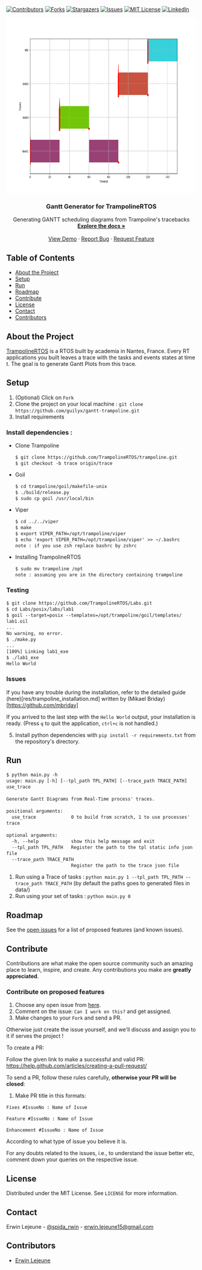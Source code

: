 [![Contributors][contributors-shield]][contributors-url]
[![Forks][forks-shield]][forks-url]
[![Stargazers][stars-shield]][stars-url]
[![Issues][issues-shield]][issues-url]
[![MIT License][license-shield]][license-url]
[![LinkedIn][linkedin-shield]][linkedin-url]

<p align="center">
    <!--- relative path means image/image.png instead of https://etc... -->
    <img src="img/gantt.png" width="580" height="463">                           
</a>

  <h3 align="center">Gantt Generator for TrampolineRTOS</h3>

  <p align="center">
    Generating GANTT scheduling diagrams from Trampoline's tracebacks
    <br />
    <a href="https://github.com/Guilyx/gantt-trampoline/blob/master/README.md"><strong>Explore the docs »</strong></a>
    <br />
    <br />
    <a href="https://github.com/guilyx/gantt-trampoline">View Demo</a>
    ·
    <a href="https://github.com/guilyx/gantt-trampoline/issues">Report Bug</a>
    ·
    <a href="https://github.com/guilyx/gantt-trampoline/issues">Request Feature</a>
  </p>
</p>

## Table of Contents

* [About the Project](#about-the-project)
* [Setup](#setup)
* [Run](#run)
* [Roadmap](#roadmap)
* [Contribute](#contribute)
* [License](#license)
* [Contact](#contact)
* [Contributors](#contributors)

## About the Project

[TrampolineRTOS](https://github.com/TrampolineRTOS/trampoline) is a RTOS built by academia in Nantes, France. Every RT applications you built leaves a trace with the tasks and events states at time t. The goal is to generate Gantt Plots from this trace.

## Setup

1. (Optional) Click on `Fork`
2. Clone the project on your local machine : `git clone https://github.com/guilyx/gantt-trampoline.git`
3. Install requirements

### Install dependencies : 
  - Clone Trampoline
    ```shell
    $ git clone https://github.com/TrampolineRTOS/trampoline.git
    $ git checkout -b trace origin/trace
    ```
  - Goil 
    ```shell
    $ cd trampoline/goil/makefile-unix
    $ ./build/release.py
    $ sudo cp goil /usr/local/bin
    ```
  - Viper
    ```shell
    $ cd ../../viper
    $ make
    $ export VIPER_PATH=/opt/trampoline/viper
    $ echo 'export VIPER_PATH=/opt/trampoline/viper' >> ~/.bashrc
    note : if you use zsh replace bashrc by zshrc
    ```
  - Installing TrampolineRTOS
    ```shell
    $ sudo mv trampoline /opt
    note : assuming you are in the directory containing trampoline
    ```
### Testing
  ```shell
  $ git clone https://github.com/TrampolineRTOS/Labs.git
  $ cd Labs/posix/labs/lab1
  $ goil --target=posix --templates=/opt/trampoline/goil/templates/ lab1.oil
  ...
  No warning, no error.
  $ ./make.py
  ...
  [100%] Linking lab1_exe
  $ ./lab1_exe
  Hello World
  ```
### Issues 

If you have any trouble during the installation, refer to the detailed guide (here)[res/trampoline_installation.md] written by (Mikael Briday)[https://github.com/mbriday]

If you arrived to the last step with the `Hello World` output, your installation is ready. (Press `q`  to quit the application, `ctrl+c` is not handled.)


5. Install python dependencies with `pip install -r requirements.txt` from the repository's directory.

## Run

```shell
$ python main.py -h
usage: main.py [-h] [--tpl_path TPL_PATH] [--trace_path TRACE_PATH] use_trace

Generate Gantt Diagrams from Real-Time process' traces.

positional arguments:
  use_trace             0 to build from scratch, 1 to use processes' trace

optional arguments:
  -h, --help            show this help message and exit
  --tpl_path TPL_PATH   Register the path to the tpl static info json file
  --trace_path TRACE_PATH
                        Register the path to the trace json file
```

1. Run using a Trace of tasks : `python main.py 1 --tpl_path TPL_PATH --trace_path TRACE_PATH` (by default the paths goes to generated files in data/)
2. Run using your set of tasks : `python main.py 0`

## Roadmap

See the [open issues](https://github.com/guilyx/gantt-trampoline/issues) for a list of proposed features (and known issues).

## Contribute

Contributions are what make the open source community such an amazing place to learn, inspire, and create. Any contributions you make are **greatly appreciated**.

### Contribute on proposed features

1. Choose any open issue from [here](https://github.com/guilyx/gantt-trampoline/issues). 
2. Comment on the issue: `Can I work on this?` and get assigned.
3. Make changes to your `Fork` and send a PR.

Otherwise just create the issue yourself, and we'll discuss and assign you to it if serves the project !

To create a PR:

Follow the given link to make a successful and valid PR: https://help.github.com/articles/creating-a-pull-request/

To send a PR, follow these rules carefully, **otherwise your PR will be closed**:

1. Make PR title in this formats: 
```
Fixes #IssueNo : Name of Issue
``` 
```
Feature #IssueNo : Name of Issue
```
```
Enhancement #IssueNo : Name of Issue
```

According to what type of issue you believe it is.

For any doubts related to the issues, i.e., to understand the issue better etc, comment down your queries on the respective issue.

## License

Distributed under the MIT License. See `LICENSE` for more information.

## Contact

Erwin Lejeune - [@spida_rwin](https://twitter.com/spida_rwin) - erwin.lejeune15@gmail.com

## Contributors

- [Erwin Lejeune](https://github.com/Guilyx)

[contributors-shield]: https://img.shields.io/github/contributors/guilyx/gantt-trampoline.svg?style=flat-square
[contributors-url]: https://github.com/guilyx/gantt-trampoline/graphs/contributors
[forks-shield]: https://img.shields.io/github/forks/guilyx/gantt-trampoline.svg?style=flat-square
[forks-url]: https://github.com/guilyx/gantt-trampoline/network/members
[stars-shield]: https://img.shields.io/github/stars/guilyx/gantt-trampoline.svg?style=flat-square
[stars-url]: https://github.com/guilyx/gantt-trampoline/stargazers
[issues-shield]: https://img.shields.io/github/issues/guilyx/gantt-trampoline.svg?style=flat-square
[issues-url]: https://github.com/guilyx/gantt-trampoline/issues
[license-shield]: https://img.shields.io/github/license/guilyx/gantt-trampoline.svg?style=flat-square
[license-url]: https://github.com/guilyx/gantt-trampoline/blob/master/LICENSE.md
[linkedin-shield]: https://img.shields.io/badge/-LinkedIn-black.svg?style=flat-square&logo=linkedin&colorB=555
[linkedin-url]: https://linkedin.com/in/erwinlejeune-lkn
